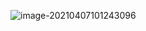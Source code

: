 ![image-20210407101243096](C:\Users\KLYG\AppData\Roaming\Typora\typora-user-images\image-20210407101243096.png)